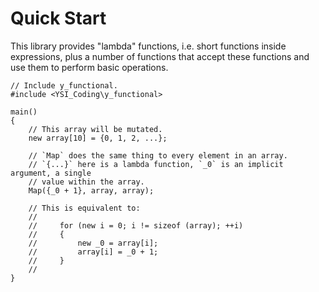 # Quick Start

This library provides "lambda" functions, i.e. short functions inside expressions, plus a number of
functions that accept these functions and use them to perform basic operations.

```pawn
// Include y_functional.
#include <YSI_Coding\y_functional>

main()
{
	// This array will be mutated.
	new array[10] = {0, 1, 2, ...};

	// `Map` does the same thing to every element in an array.
	// `{...}` here is a lambda function, `_0` is an implicit argument, a single
	// value within the array.
	Map({_0 + 1}, array, array);

	// This is equivalent to:
	//
	//     for (new i = 0; i != sizeof (array); ++i)
	//     {
	//         new _0 = array[i];
	//         array[i] = _0 + 1;
	//     }
	//
}
```

